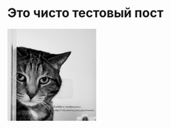 # Это чисто тестовый пост



![gl0WIOH4fx0](/static/imgs/dudavik/2190fe02-daab-11ed-b037-3c970e638a14.jpg)